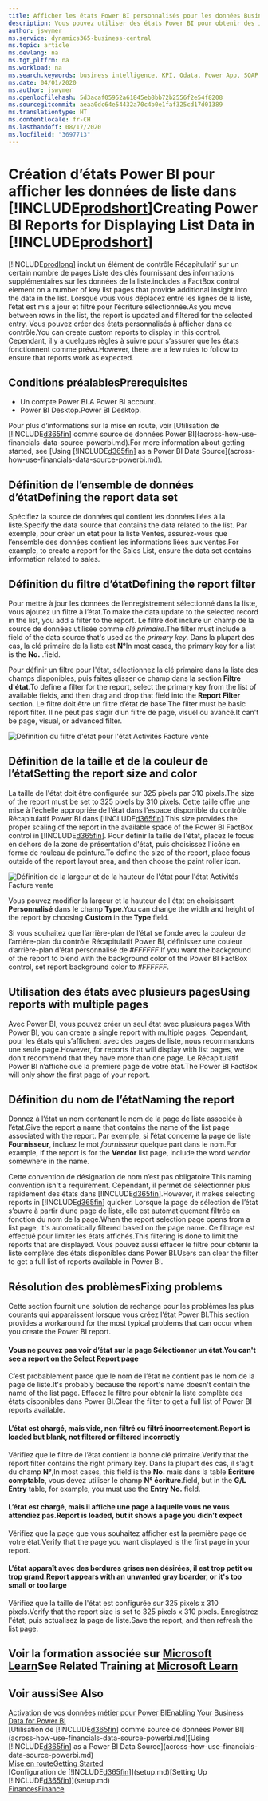 ```yaml
---
title: Afficher les états Power BI personnalisés pour les données Business Central | Microsoft Docs
description: Vous pouvez utiliser des états Power BI pour obtenir des informations supplémentaires sur les données dans les listes.
author: jswymer
ms.service: dynamics365-business-central
ms.topic: article
ms.devlang: na
ms.tgt_pltfrm: na
ms.workload: na
ms.search.keywords: business intelligence, KPI, Odata, Power App, SOAP, analysis
ms.date: 04/01/2020
ms.author: jswymer
ms.openlocfilehash: 5d3acaf05952a61845eb8bb72b2556f2e54f8208
ms.sourcegitcommit: aeaa0dc64e54432a70c4b0e1faf325cd17d01389
ms.translationtype: HT
ms.contentlocale: fr-CH
ms.lasthandoff: 08/17/2020
ms.locfileid: "3697713"
---
```

# <a name="creating-power-bi-reports-for-displaying-list-data-in-prodshort"></a><span data-ttu-id="52065-103">Création d’états Power BI pour afficher les données de liste dans [!INCLUDE[prodshort](includes/prodshort.md)]</span><span class="sxs-lookup"><span data-stu-id="52065-103">Creating Power BI Reports for Displaying List Data in [!INCLUDE[prodshort](includes/prodshort.md)]</span></span>

[!INCLUDE[prodlong](includes/prodlong.md)] <span data-ttu-id="52065-104">inclut un élément de contrôle Récapitulatif sur un certain nombre de pages Liste des clés fournissant des informations supplémentaires sur les données de la liste.</span><span class="sxs-lookup"><span data-stu-id="52065-104">includes a FactBox control element on a number of key list pages that provide additional insight into the data in the list.</span></span> <span data-ttu-id="52065-105">Lorsque vous vous déplacez entre les lignes de la liste, l’état est mis à jour et filtré pour l’écriture sélectionnée.</span><span class="sxs-lookup"><span data-stu-id="52065-105">As you move between rows in the list, the report is updated and filtered for the selected entry.</span></span> <span data-ttu-id="52065-106">Vous pouvez créer des états personnalisés à afficher dans ce contrôle.</span><span class="sxs-lookup"><span data-stu-id="52065-106">You can create custom reports to display in this control.</span></span> <span data-ttu-id="52065-107">Cependant, il y a quelques règles à suivre pour s’assurer que les états fonctionnent comme prévu.</span><span class="sxs-lookup"><span data-stu-id="52065-107">However, there are a few rules to follow to ensure that reports work as expected.</span></span>  

## <a name="prerequisites"></a><span data-ttu-id="52065-108">Conditions préalables</span><span class="sxs-lookup"><span data-stu-id="52065-108">Prerequisites</span></span>

- <span data-ttu-id="52065-109">Un compte Power BI.</span><span class="sxs-lookup"><span data-stu-id="52065-109">A Power BI account.</span></span>
- <span data-ttu-id="52065-110">Power BI Desktop.</span><span class="sxs-lookup"><span data-stu-id="52065-110">Power BI Desktop.</span></span>

<span data-ttu-id="52065-111">Pour plus d’informations sur la mise en route, voir [Utilisation de [!INCLUDE[d365fin](includes/d365fin_md.md)] comme source de données Power BI](across-how-use-financials-data-source-powerbi.md).</span><span class="sxs-lookup"><span data-stu-id="52065-111">For more information about getting started, see [Using [!INCLUDE[d365fin](includes/d365fin_md.md)] as a Power BI Data Source](across-how-use-financials-data-source-powerbi.md).</span></span>

## <a name="defining-the-report-data-set"></a><span data-ttu-id="52065-112">Définition de l’ensemble de données d’état</span><span class="sxs-lookup"><span data-stu-id="52065-112">Defining the report data set</span></span>

<span data-ttu-id="52065-113">Spécifiez la source de données qui contient les données liées à la liste.</span><span class="sxs-lookup"><span data-stu-id="52065-113">Specify the data source that contains the data related to the list.</span></span> <span data-ttu-id="52065-114">Par exemple, pour créer un état pour la liste Ventes, assurez-vous que l’ensemble des données contient les informations liées aux ventes.</span><span class="sxs-lookup"><span data-stu-id="52065-114">For example, to create a report for the Sales List, ensure the data set contains information related to sales.</span></span>  

## <a name="defining-the-report-filter"></a><span data-ttu-id="52065-115">Définition du filtre d’état</span><span class="sxs-lookup"><span data-stu-id="52065-115">Defining the report filter</span></span>

<span data-ttu-id="52065-116">Pour mettre à jour les données de l’enregistrement sélectionné dans la liste, vous ajoutez un filtre à l’état.</span><span class="sxs-lookup"><span data-stu-id="52065-116">To make the data update to the selected record in the list, you add a filter to the report.</span></span> <span data-ttu-id="52065-117">Le filtre doit inclure un champ de la source de données utilisée comme *clé primaire*.</span><span class="sxs-lookup"><span data-stu-id="52065-117">The filter must include a field of the data source that's used as the *primary key*.</span></span> <span data-ttu-id="52065-118">Dans la plupart des cas, la clé primaire de la liste est **N°**</span><span class="sxs-lookup"><span data-stu-id="52065-118">In most cases, the primary key for a list is the **No.**</span></span> <span data-ttu-id="52065-119">.</span><span class="sxs-lookup"><span data-stu-id="52065-119">field.</span></span>

<span data-ttu-id="52065-120">Pour définir un filtre pour l'état, sélectionnez la clé primaire dans la liste des champs disponibles, puis faites glisser ce champ dans la section **Filtre d'état**.</span><span class="sxs-lookup"><span data-stu-id="52065-120">To define a filter for the report, select the primary key from the list of available fields, and then drag and drop that field into the **Report Filter** section.</span></span> <span data-ttu-id="52065-121">Le filtre doit être un filtre d’état de base.</span><span class="sxs-lookup"><span data-stu-id="52065-121">The filter must be basic report filter.</span></span> <span data-ttu-id="52065-122">Il ne peut pas s’agir d’un filtre de page, visuel ou avancé.</span><span class="sxs-lookup"><span data-stu-id="52065-122">It can't be page, visual, or advanced filter.</span></span> 

![Définition du filtre d'état pour l'état Activités Facture vente](./media/across-how-use-powerbi-reports-factbox/financials-powerbi-report-filter.png)

## <a name="setting-the-report-size-and-color"></a><span data-ttu-id="52065-124">Définition de la taille et de la couleur de l’état</span><span class="sxs-lookup"><span data-stu-id="52065-124">Setting the report size and color</span></span>

<span data-ttu-id="52065-125">La taille de l'état doit être configurée sur 325 pixels par 310 pixels.</span><span class="sxs-lookup"><span data-stu-id="52065-125">The size of the report must be set to 325 pixels by 310 pixels.</span></span> <span data-ttu-id="52065-126">Cette taille offre une mise à l’échelle appropriée de l’état dans l’espace disponible du contrôle Récapitulatif Power BI dans [!INCLUDE[d365fin](includes/d365fin_md.md)].</span><span class="sxs-lookup"><span data-stu-id="52065-126">This size provides the proper scaling of the report in the available space of the Power BI FactBox control in [!INCLUDE[d365fin](includes/d365fin_md.md)].</span></span> <span data-ttu-id="52065-127">Pour définir la taille de l'état, placez le focus en dehors de la zone de présentation d'état, puis choisissez l'icône en forme de rouleau de peinture.</span><span class="sxs-lookup"><span data-stu-id="52065-127">To define the size of the report, place focus outside of the report layout area, and then choose the paint roller icon.</span></span>

![Définition de la largeur et de la hauteur de l'état pour l'état Activités Facture vente](./media/across-how-use-powerbi-reports-factbox/financials-powerbi-report-sizing.png)

<span data-ttu-id="52065-129">Vous pouvez modifier la largeur et la hauteur de l'état en choisissant **Personnalisé** dans le champ **Type**.</span><span class="sxs-lookup"><span data-stu-id="52065-129">You can change the width and height of the report by choosing **Custom** in the **Type** field.</span></span>

<span data-ttu-id="52065-130">Si vous souhaitez que l’arrière-plan de l’état se fonde avec la couleur de l’arrière-plan du contrôle Récapitulatif Power BI, définissez une couleur d’arrière-plan d’état personnalisé de *#FFFFFF*.</span><span class="sxs-lookup"><span data-stu-id="52065-130">If you want the background of the report to blend with the background color of the Power BI FactBox control, set report background color to *#FFFFFF*.</span></span> 

## <a name="using-reports-with-multiple-pages"></a><span data-ttu-id="52065-131">Utilisation des états avec plusieurs pages</span><span class="sxs-lookup"><span data-stu-id="52065-131">Using reports with multiple pages</span></span>

<span data-ttu-id="52065-132">Avec Power BI, vous pouvez créer un seul état avec plusieurs pages.</span><span class="sxs-lookup"><span data-stu-id="52065-132">With Power BI, you can create a single report with multiple pages.</span></span> <span data-ttu-id="52065-133">Cependant, pour les états qui s’affichent avec des pages de liste, nous recommandons une seule page.</span><span class="sxs-lookup"><span data-stu-id="52065-133">However, for reports that will display with list pages, we don't recommend that they have more than one page.</span></span> <span data-ttu-id="52065-134">Le Récapitulatif Power BI n’affiche que la première page de votre état.</span><span class="sxs-lookup"><span data-stu-id="52065-134">The Power BI FactBox will only show the first page of your report.</span></span>

## <a name="naming-the-report"></a><span data-ttu-id="52065-135">Définition du nom de l’état</span><span class="sxs-lookup"><span data-stu-id="52065-135">Naming the report</span></span>

<span data-ttu-id="52065-136">Donnez à l’état un nom contenant le nom de la page de liste associée à l’état.</span><span class="sxs-lookup"><span data-stu-id="52065-136">Give the report a name that contains the name of the list page associated with the report.</span></span> <span data-ttu-id="52065-137">Par exemple, si l’état concerne la page de liste **Fournisseur**, incluez le mot *fournisseur* quelque part dans le nom.</span><span class="sxs-lookup"><span data-stu-id="52065-137">For example, if the report is for the **Vendor** list page, include the word *vendor* somewhere in the name.</span></span>  

<span data-ttu-id="52065-138">Cette convention de désignation de nom n’est pas obligatoire.</span><span class="sxs-lookup"><span data-stu-id="52065-138">This naming convention isn't a requirement.</span></span> <span data-ttu-id="52065-139">Cependant, il permet de sélectionner plus rapidement des états dans [!INCLUDE[d365fin](includes/d365fin_md.md)].</span><span class="sxs-lookup"><span data-stu-id="52065-139">However, it makes selecting reports in [!INCLUDE[d365fin](includes/d365fin_md.md)] quicker.</span></span> <span data-ttu-id="52065-140">Lorsque la page de sélection de l’état s’ouvre à partir d’une page de liste, elle est automatiquement filtrée en fonction du nom de la page.</span><span class="sxs-lookup"><span data-stu-id="52065-140">When the report selection page opens from a list page, it's automatically filtered based on the page name.</span></span> <span data-ttu-id="52065-141">Ce filtrage est effectué pour limiter les états affichés.</span><span class="sxs-lookup"><span data-stu-id="52065-141">This filtering is done to limit the reports that are displayed.</span></span> <span data-ttu-id="52065-142">Vous pouvez aussi effacer le filtre pour obtenir la liste complète des états disponibles dans Power BI.</span><span class="sxs-lookup"><span data-stu-id="52065-142">Users can clear the filter to get a full list of reports available in Power BI.</span></span>  

## <a name="fixing-problems"></a><span data-ttu-id="52065-143">Résolution des problèmes</span><span class="sxs-lookup"><span data-stu-id="52065-143">Fixing problems</span></span>

<span data-ttu-id="52065-144">Cette section fournit une solution de rechange pour les problèmes les plus courants qui apparaissent lorsque vous créez l’état Power BI.</span><span class="sxs-lookup"><span data-stu-id="52065-144">This section provides a workaround for the most typical problems that can occur when you create the Power BI report.</span></span>  

#### <a name="you-cant-see-a-report-on-the-select-report-page"></a><span data-ttu-id="52065-145">Vous ne pouvez pas voir d’état sur la page Sélectionner un état.</span><span class="sxs-lookup"><span data-stu-id="52065-145">You can't see a report on the Select Report page</span></span>

<span data-ttu-id="52065-146">C’est probablement parce que le nom de l’état ne contient pas le nom de la page de liste.</span><span class="sxs-lookup"><span data-stu-id="52065-146">It's probably because the report's name doesn't contain the name of the list page.</span></span> <span data-ttu-id="52065-147">Effacez le filtre pour obtenir la liste complète des états disponibles dans Power BI.</span><span class="sxs-lookup"><span data-stu-id="52065-147">Clear the filter to get a full list of Power BI reports available.</span></span>  

#### <a name="report-is-loaded-but-blank-not-filtered-or-filtered-incorrectly"></a><span data-ttu-id="52065-148">L’état est chargé, mais vide, non filtré ou filtré incorrectement.</span><span class="sxs-lookup"><span data-stu-id="52065-148">Report is loaded but blank, not filtered or filtered incorrectly</span></span>

<span data-ttu-id="52065-149">Vérifiez que le filtre de l’état contient la bonne clé primaire.</span><span class="sxs-lookup"><span data-stu-id="52065-149">Verify that the report filter contains the right primary key.</span></span> <span data-ttu-id="52065-150">Dans la plupart des cas, il s’agit du champ **N°**,</span><span class="sxs-lookup"><span data-stu-id="52065-150">In most cases, this field is the **No.**</span></span> <span data-ttu-id="52065-151">mais dans la table **Écriture comptable**, vous devez utiliser le champ **N° écriture**.</span><span class="sxs-lookup"><span data-stu-id="52065-151">field, but in the **G/L Entry** table, for example, you must use the **Entry No.** field.</span></span>

#### <a name="report-is-loaded-but-it-shows-a-page-you-didnt-expect"></a><span data-ttu-id="52065-152">L’état est chargé, mais il affiche une page à laquelle vous ne vous attendiez pas.</span><span class="sxs-lookup"><span data-stu-id="52065-152">Report is loaded, but it shows a page you didn't expect</span></span>

<span data-ttu-id="52065-153">Vérifiez que la page que vous souhaitez afficher est la première page de votre état.</span><span class="sxs-lookup"><span data-stu-id="52065-153">Verify that the page you want displayed is the first page in your report.</span></span>  

#### <a name="report-appears-with-an-unwanted-gray-boarder-or-its-too-small-or-too-large"></a><span data-ttu-id="52065-154">L’état apparaît avec des bordures grises non désirées, il est trop petit ou trop grand.</span><span class="sxs-lookup"><span data-stu-id="52065-154">Report appears with an unwanted gray boarder, or it's too small or too large</span></span>

<span data-ttu-id="52065-155">Vérifiez que la taille de l'état est configurée sur 325 pixels x 310 pixels.</span><span class="sxs-lookup"><span data-stu-id="52065-155">Verify that the report size is set to 325 pixels x 310 pixels.</span></span> <span data-ttu-id="52065-156">Enregistrez l'état, puis actualisez la page de liste.</span><span class="sxs-lookup"><span data-stu-id="52065-156">Save the report, and then refresh the list page.</span></span>  

## <a name="see-related-training-at-microsoft-learn"></a><span data-ttu-id="52065-157">Voir la formation associée sur [Microsoft Learn](/learn/modules/configure-powerbi-excel-dynamics-365-business-central/index)</span><span class="sxs-lookup"><span data-stu-id="52065-157">See Related Training at [Microsoft Learn](/learn/modules/configure-powerbi-excel-dynamics-365-business-central/index)</span></span>

## <a name="see-also"></a><span data-ttu-id="52065-158">Voir aussi</span><span class="sxs-lookup"><span data-stu-id="52065-158">See Also</span></span>

[<span data-ttu-id="52065-159">Activation de vos données métier pour Power BI</span><span class="sxs-lookup"><span data-stu-id="52065-159">Enabling Your Business Data for Power BI</span></span>](admin-powerbi.md)  
<span data-ttu-id="52065-160">[Utilisation de [!INCLUDE[d365fin](includes/d365fin_md.md)] comme source de données Power BI](across-how-use-financials-data-source-powerbi.md)</span><span class="sxs-lookup"><span data-stu-id="52065-160">[Using [!INCLUDE[d365fin](includes/d365fin_md.md)] as a Power BI Data Source](across-how-use-financials-data-source-powerbi.md)</span></span>  
[<span data-ttu-id="52065-161">Mise en route</span><span class="sxs-lookup"><span data-stu-id="52065-161">Getting Started</span></span>](product-get-started.md)  
<span data-ttu-id="52065-162">[Configuration de [!INCLUDE[d365fin](includes/d365fin_md.md)]](setup.md)</span><span class="sxs-lookup"><span data-stu-id="52065-162">[Setting Up [!INCLUDE[d365fin](includes/d365fin_md.md)]](setup.md)</span></span>  
[<span data-ttu-id="52065-163">Finances</span><span class="sxs-lookup"><span data-stu-id="52065-163">Finance</span></span>](finance.md)  
